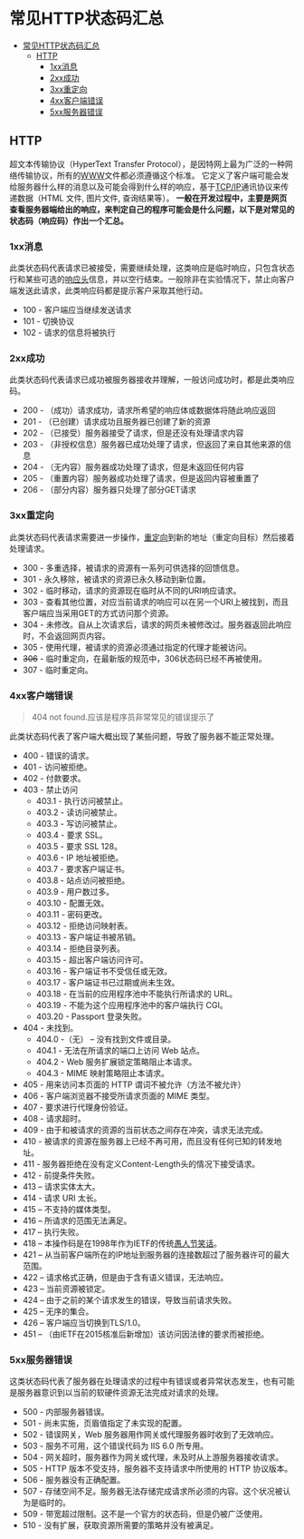 常见HTTP状态码汇总
===
- [常见HTTP状态码汇总](#常见http状态码汇总)
  - [HTTP](#http)
    - [1xx消息](#1xx消息)
    - [2xx成功](#2xx成功)
    - [3xx重定向](#3xx重定向)
    - [4xx客户端错误](#4xx客户端错误)
    - [5xx服务器错误](#5xx服务器错误)


## HTTP
超文本传输协议（HyperText Transfer Protocol），是因特网上最为广泛的一种网络传输协议，所有的[WWW](https://baike.baidu.com/item/www/109924?fr=aladdin)文件都必须遵循这个标准。
它定义了客户端可能会发给服务器什么样的消息以及可能会得到什么样的响应，基于[TCP/IP](https://baike.baidu.com/item/TCP%2FIP%E5%8D%8F%E8%AE%AE/212915?fromtitle=tcp%2Fip&fromid=214077&fr=aladdin)通讯协议来传递数据（HTML 文件, 图片文件, 查询结果等）。
**一般在开发过程中，主要是网页查看服务器端给出的响应，来判定自己的程序可能会是什么问题，以下是对常见的状态码（响应码）作出一个汇总。**

### 1xx消息

此类状态码代表请求已被接受，需要继续处理，这类响应是临时响应，只包含状态行和某些可选的[响应头](https://www.runoob.com/http/http-header-fields.html)信息，并以空行结束。一般除非在实验情况下，禁止向客户端发送此请求，此类响应码都是提示客户采取其他行动。

- 100 - 客户端应当继续发送请求
- 101 - 切换协议
- 102 - 请求的信息将被执行

### 2xx成功

此类状态码代表请求已成功被服务器接收并理解，一般访问成功时，都是此类响应码。

- 200 - （成功）请求成功，请求所希望的响应体或数据体将随此响应返回
- 201 - （已创建）请求成功且服务器已创建了新的资源
- 202 - （已接受）服务器接受了请求，但是还没有处理请求内容
- 203 - （非授权信息）服务器已成功处理了请求，但返回了来自其他来源的信息
- 204 - （无内容）服务器成功处理了请求，但是未返回任何内容
- 205 - （重置内容）服务器成功处理了请求，但是返回内容被重置了
- 206 - （部分内容）服务器只处理了部分GET请求

### 3xx重定向

此类状态码代表请求需要进一步操作，[重定向](https://baike.baidu.com/item/%E9%87%8D%E5%AE%9A%E5%90%91/9064196?fr=aladdin)到新的地址（重定向目标）然后接着处理请求。

- 300 - 多重选择，被请求的资源有一系列可供选择的回馈信息。
- 301 - 永久移除，被请求的资源已永久移动到新位置。
- 302 - 临时移动，请求的资源现在临时从不同的URI响应请求。
- 303 - 查看其他位置，对应当前请求的响应可以在另一个URI上被找到，而且客户端应当采用GET的方式访问那个资源。
- 304 - 未修改。自从上次请求后，请求的网页未被修改过。服务器返回此响应时，不会返回网页内容。
- 305 - 使用代理，被请求的资源必须通过指定的代理才能被访问。
- <del>306</del> - 临时重定向，在最新版的规范中，306状态码已经不再被使用。
- 307 - 临时重定向。

### 4xx客户端错误

> 404 not found.应该是程序员非常常见的错误提示了

此类状态码代表了客户端大概出现了某些问题，导致了服务器不能正常处理。

- 400 - 错误的请求。
- 401 - 访问被拒绝。
- 402 - 付款要求。
- 403 - 禁止访问
  - 403.1 - 执行访问被禁止。
  - 403.2 - 读访问被禁止。
  - 403.3 - 写访问被禁止。
  - 403.4 - 要求 SSL。
  - 403.5 - 要求 SSL 128。
  - 403.6 - IP 地址被拒绝。
  - 403.7 - 要求客户端证书。
  - 403.8 - 站点访问被拒绝。
  - 403.9 - 用户数过多。
  - 403.10 - 配置无效。
  - 403.11 - 密码更改。
  - 403.12 - 拒绝访问映射表。
  - 403.13 - 客户端证书被吊销。
  - 403.14 - 拒绝目录列表。
  - 403.15 - 超出客户端访问许可。
  - 403.16 - 客户端证书不受信任或无效。
  - 403.17 - 客户端证书已过期或尚未生效。
  - 403.18 - 在当前的应用程序池中不能执行所请求的 URL。
  - 403.19 - 不能为这个应用程序池中的客户端执行 CGI。
  - 403.20 - Passport 登录失败。
- 404 - 未找到。
  - 404.0 -（无） – 没有找到文件或目录。
  - 404.1 - 无法在所请求的端口上访问 Web 站点。
  - 404.2 - Web 服务扩展锁定策略阻止本请求。
  - 404.3 - MIME 映射策略阻止本请求。
- 405 - 用来访问本页面的 HTTP 谓词不被允许（方法不被允许）
- 406 - 客户端浏览器不接受所请求页面的 MIME 类型。
- 407 - 要求进行代理身份验证。
- 408 - 请求超时。
- 409 - 由于和被请求的资源的当前状态之间存在冲突，请求无法完成。
- 410 - 被请求的资源在服务器上已经不再可用，而且没有任何已知的转发地址。
- 411 - 服务器拒绝在没有定义Content-Length头的情况下接受请求。
- 412 - 前提条件失败。
- 413 – 请求实体太大。
- 414 - 请求 URI 太长。
- 415 – 不支持的媒体类型。
- 416 – 所请求的范围无法满足。
- 417 – 执行失败。
- 418 – 本操作码是在1998年作为IETF的传统[愚人节笑话](http://www.baike.com/wiki/%E6%81%B6%E6%90%9ERFC)。
- 421 – 从当前客户端所在的IP地址到服务器的连接数超过了服务器许可的最大范围。
- 422 – 请求格式正确，但是由于含有语义错误，无法响应。
- 423 – 当前资源被锁定。
- 424 – 由于之前的某个请求发生的错误，导致当前请求失败。
- 425 – 无序的集合。
- 426 – 客户端应当切换到TLS/1.0。
- 451 – （由IETF在2015核准后新增加）该访问因法律的要求而被拒绝。

### 5xx服务器错误

这类状态码代表了服务器在处理请求的过程中有错误或者异常状态发生，也有可能是服务器意识到以当前的软硬件资源无法完成对请求的处理。

- 500 - 内部服务器错误。
- 501 - 尚未实施，页眉值指定了未实现的配置。
- 502 - 错误网关，Web 服务器用作网关或代理服务器时收到了无效响应。 
- 503 - 服务不可用，这个错误代码为 IIS 6.0 所专用。
- 504 - 网关超时，服务器作为网关或代理，未及时从上游服务器接收请求。
- 505 - HTTP 版本不受支持，服务器不支持请求中所使用的 HTTP 协议版本。
- 506 - 服务器没有正确配置。
- 507 - 存储空间不足。服务器无法存储完成请求所必须的内容。这个状况被认为是临时的。
- 509 - 带宽超过限制。这不是一个官方的状态码，但是仍被广泛使用。
- 510 - 没有扩展，获取资源所需要的策略并没有被满足。





